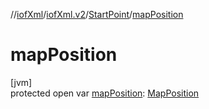 //[iofXml](../../../index.md)/[iofXml.v2](../index.md)/[StartPoint](index.md)/[mapPosition](map-position.md)

# mapPosition

[jvm]\
protected open var [mapPosition](map-position.md): [MapPosition](../-map-position/index.md)
